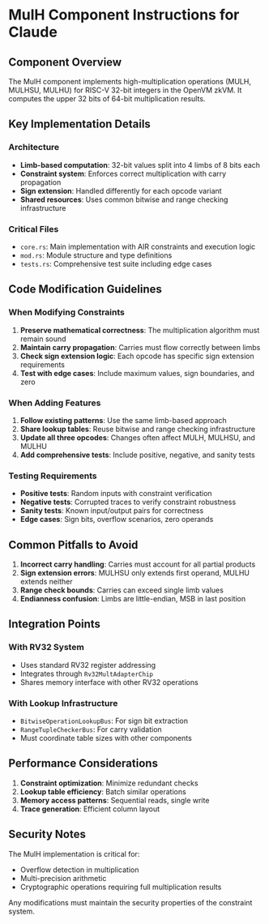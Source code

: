 # MulH Component Instructions for Claude

## Component Overview
The MulH component implements high-multiplication operations (MULH, MULHSU, MULHU) for RISC-V 32-bit integers in the OpenVM zkVM. It computes the upper 32 bits of 64-bit multiplication results.

## Key Implementation Details

### Architecture
- **Limb-based computation**: 32-bit values split into 4 limbs of 8 bits each
- **Constraint system**: Enforces correct multiplication with carry propagation
- **Sign extension**: Handled differently for each opcode variant
- **Shared resources**: Uses common bitwise and range checking infrastructure

### Critical Files
- `core.rs`: Main implementation with AIR constraints and execution logic
- `mod.rs`: Module structure and type definitions
- `tests.rs`: Comprehensive test suite including edge cases

## Code Modification Guidelines

### When Modifying Constraints
1. **Preserve mathematical correctness**: The multiplication algorithm must remain sound
2. **Maintain carry propagation**: Carries must flow correctly between limbs
3. **Check sign extension logic**: Each opcode has specific sign extension requirements
4. **Test with edge cases**: Include maximum values, sign boundaries, and zero

### When Adding Features
1. **Follow existing patterns**: Use the same limb-based approach
2. **Share lookup tables**: Reuse bitwise and range checking infrastructure
3. **Update all three opcodes**: Changes often affect MULH, MULHSU, and MULHU
4. **Add comprehensive tests**: Include positive, negative, and sanity tests

### Testing Requirements
- **Positive tests**: Random inputs with constraint verification
- **Negative tests**: Corrupted traces to verify constraint robustness
- **Sanity tests**: Known input/output pairs for correctness
- **Edge cases**: Sign bits, overflow scenarios, zero operands

## Common Pitfalls to Avoid

1. **Incorrect carry handling**: Carries must account for all partial products
2. **Sign extension errors**: MULHSU only extends first operand, MULHU extends neither
3. **Range check bounds**: Carries can exceed single limb values
4. **Endianness confusion**: Limbs are little-endian, MSB in last position

## Integration Points

### With RV32 System
- Uses standard RV32 register addressing
- Integrates through `Rv32MultAdapterChip`
- Shares memory interface with other RV32 operations

### With Lookup Infrastructure
- `BitwiseOperationLookupBus`: For sign bit extraction
- `RangeTupleCheckerBus`: For carry validation
- Must coordinate table sizes with other components

## Performance Considerations

1. **Constraint optimization**: Minimize redundant checks
2. **Lookup table efficiency**: Batch similar operations
3. **Memory access patterns**: Sequential reads, single write
4. **Trace generation**: Efficient column layout

## Security Notes

The MulH implementation is critical for:
- Overflow detection in multiplication
- Multi-precision arithmetic
- Cryptographic operations requiring full multiplication results

Any modifications must maintain the security properties of the constraint system.